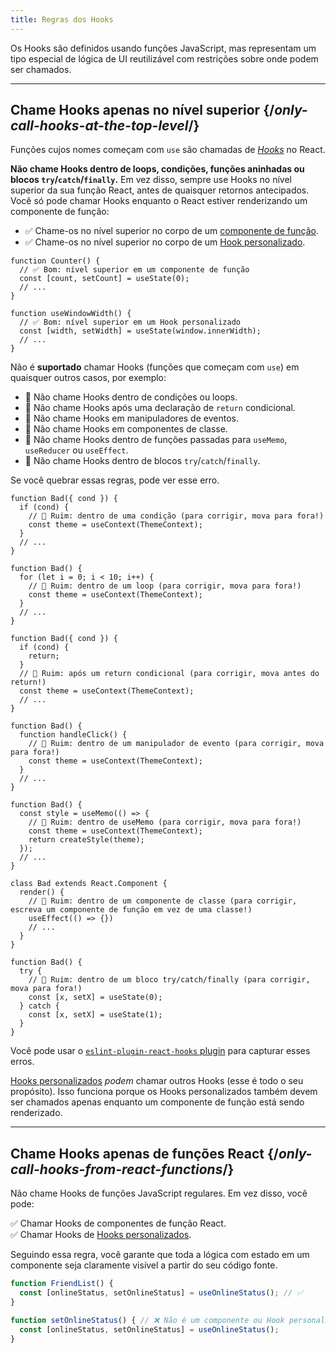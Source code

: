 ```yaml
---
title: Regras dos Hooks
---
```


<Intro>
Os Hooks são definidos usando funções JavaScript, mas representam um tipo especial de lógica de UI reutilizável com restrições sobre onde podem ser chamados.
</Intro>

<InlineToc />

---

##  Chame Hooks apenas no nível superior {/*only-call-hooks-at-the-top-level*/}

Funções cujos nomes começam com `use` são chamadas de [*Hooks*](/reference/react) no React.

**Não chame Hooks dentro de loops, condições, funções aninhadas ou blocos `try`/`catch`/`finally`.** Em vez disso, sempre use Hooks no nível superior da sua função React, antes de quaisquer retornos antecipados. Você só pode chamar Hooks enquanto o React estiver renderizando um componente de função:

* ✅ Chame-os no nível superior no corpo de um [componente de função](/learn/your-first-component).
* ✅ Chame-os no nível superior no corpo de um [Hook personalizado](/learn/reusing-logic-with-custom-hooks).

```js{2-3,8-9}
function Counter() {
  // ✅ Bom: nível superior em um componente de função
  const [count, setCount] = useState(0);
  // ...
}

function useWindowWidth() {
  // ✅ Bom: nível superior em um Hook personalizado
  const [width, setWidth] = useState(window.innerWidth);
  // ...
}
```

Não é **suportado** chamar Hooks (funções que começam com `use`) em quaisquer outros casos, por exemplo:

* 🔴 Não chame Hooks dentro de condições ou loops.
* 🔴 Não chame Hooks após uma declaração de `return` condicional.
* 🔴 Não chame Hooks em manipuladores de eventos.
* 🔴 Não chame Hooks em componentes de classe.
* 🔴 Não chame Hooks dentro de funções passadas para `useMemo`, `useReducer` ou `useEffect`.
* 🔴 Não chame Hooks dentro de blocos `try`/`catch`/`finally`.

Se você quebrar essas regras, pode ver esse erro.

```js{3-4,11-12,20-21}
function Bad({ cond }) {
  if (cond) {
    // 🔴 Ruim: dentro de uma condição (para corrigir, mova para fora!)
    const theme = useContext(ThemeContext);
  }
  // ...
}

function Bad() {
  for (let i = 0; i < 10; i++) {
    // 🔴 Ruim: dentro de um loop (para corrigir, mova para fora!)
    const theme = useContext(ThemeContext);
  }
  // ...
}

function Bad({ cond }) {
  if (cond) {
    return;
  }
  // 🔴 Ruim: após um return condicional (para corrigir, mova antes do return!)
  const theme = useContext(ThemeContext);
  // ...
}

function Bad() {
  function handleClick() {
    // 🔴 Ruim: dentro de um manipulador de evento (para corrigir, mova para fora!)
    const theme = useContext(ThemeContext);
  }
  // ...
}

function Bad() {
  const style = useMemo(() => {
    // 🔴 Ruim: dentro de useMemo (para corrigir, mova para fora!)
    const theme = useContext(ThemeContext);
    return createStyle(theme);
  });
  // ...
}

class Bad extends React.Component {
  render() {
    // 🔴 Ruim: dentro de um componente de classe (para corrigir, escreva um componente de função em vez de uma classe!)
    useEffect(() => {})
    // ...
  }
}

function Bad() {
  try {
    // 🔴 Ruim: dentro de um bloco try/catch/finally (para corrigir, mova para fora!)
    const [x, setX] = useState(0);
  } catch {
    const [x, setX] = useState(1);
  }
}
```

Você pode usar o [`eslint-plugin-react-hooks` plugin](https://www.npmjs.com/package/eslint-plugin-react-hooks) para capturar esses erros.

<Note>

[Hooks personalizados](/learn/reusing-logic-with-custom-hooks) *podem* chamar outros Hooks (esse é todo o seu propósito). Isso funciona porque os Hooks personalizados também devem ser chamados apenas enquanto um componente de função está sendo renderizado.

</Note>

---

## Chame Hooks apenas de funções React {/*only-call-hooks-from-react-functions*/}

Não chame Hooks de funções JavaScript regulares. Em vez disso, você pode:

✅ Chamar Hooks de componentes de função React.  
✅ Chamar Hooks de [Hooks personalizados](/learn/reusing-logic-with-custom-hooks#extracting-your-own-custom-hook-from-a-component).  

Seguindo essa regra, você garante que toda a lógica com estado em um componente seja claramente visível a partir do seu código fonte.

```js {2,5}
function FriendList() {
  const [onlineStatus, setOnlineStatus] = useOnlineStatus(); // ✅
}

function setOnlineStatus() { // ❌ Não é um componente ou Hook personalizado!
  const [onlineStatus, setOnlineStatus] = useOnlineStatus();
}
```